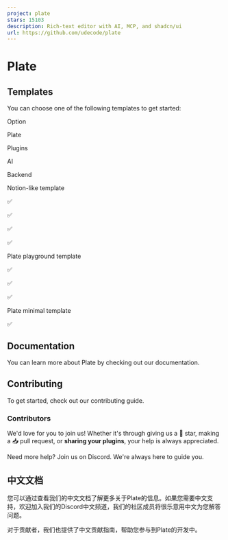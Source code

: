 ```yaml
---
project: plate
stars: 15103
description: Rich-text editor with AI, MCP, and shadcn/ui
url: https://github.com/udecode/plate
---
```


Plate
=====

Templates
---------

You can choose one of the following templates to get started:

Option

Plate

Plugins

AI

Backend

Notion-like template

✅

✅

✅

✅

Plate playground template

✅

✅

✅

Plate minimal template

✅

Documentation
-------------

You can learn more about Plate by checking out our documentation.

Contributing
------------

To get started, check out our contributing guide.

### Contributors

We'd love for you to join us! Whether it's through giving us a 🌟 star, making a 📥 pull request, or **sharing your plugins**, your help is always appreciated.

Need more help? Join us on Discord. We're always here to guide you.

中文文档
----

您可以通过查看我们的中文文档了解更多关于Plate的信息。如果您需要中文支持，欢迎加入我们的Discord中文频道，我们的社区成员将很乐意用中文为您解答问题。

对于贡献者，我们也提供了中文贡献指南，帮助您参与到Plate的开发中。
